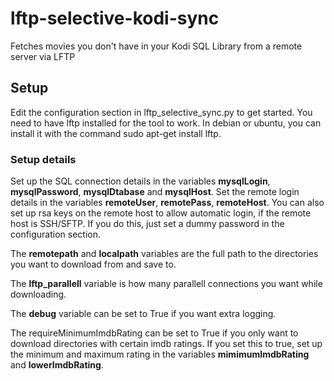 # lftp-selective-kodi-sync
Fetches movies you don't have in your Kodi SQL Library from a remote server via LFTP

## Setup
Edit the configuration section in lftp_selective_sync.py to get started.
You need to have lftp installed for the tool to work. In debian or ubuntu, you can install it with the command sudo apt-get install lftp.
### Setup details
Set up the SQL connection details in the variables **mysqlLogin**, **mysqlPassword**, **mysqlDtabase** and **mysqlHost**.
Set the remote login details in the variables **remoteUser**, **remotePass**, **remoteHost**.
You can also set up rsa keys on the remote host to allow automatic login, if the remote host is SSH/SFTP. If you do this, just set a dummy password in the configuration section.

The **remotepath** and **localpath** variables are the full path to the directories you want to download from and save to.

The **lftp_parallell** variable is how many parallell connections you want while downloading.

The **debug** variable can be set to True if you want extra logging.

The requireMinimumImdbRating can be set to True if you only want to download directories with certain imdb ratings.
If you set this to true, set up the minimum and maximum rating in the variables **mimimumImdbRating** and **lowerImdbRating**.